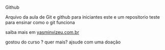 Github

Arquivo da aula de Git e github para iniciantes
 este e um repositorio teste para ensinar como o git funciona

 saiba mais em  [yasminvizeu.com.br](http://yasminvizeu@gmail.com)

 gostou do curso ? quer mais? ajsude com uma doação